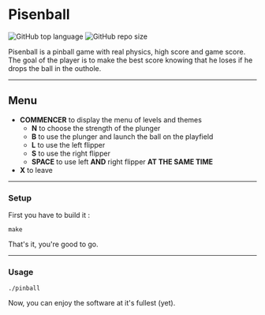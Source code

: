 # Pisenball

![GitHub top language](https://img.shields.io/github/languages/top/jesa974/Pisenball?color=orange&label=C&style=flat-square)
![GitHub repo size](https://img.shields.io/github/repo-size/jesa974/Pisenball?label=project%20size&style=flat-square&color=lightgrey)


Pisenball is a pinball game with real physics, high score and game score.
The goal of the player is to make the best score knowing that he loses if he drops the ball in the outhole.

---
## Menu

* **COMMENCER** to display the menu of levels and themes
	* **N** to choose the strength of the plunger
	* **B** to use the plunger and launch the ball on the playfield
	* **L** to use the left flipper
	* **S** to use the right flipper
	* **SPACE** to use left **AND** right flipper **AT THE SAME TIME**
* **X** to leave

---

### Setup

First you have to build it :
```
make
```
That's it, you're good to go.

---

### Usage
```
./pinball
```

Now, you can enjoy the software at it's fullest (yet).

